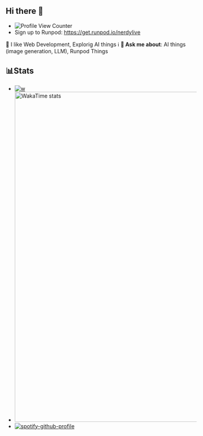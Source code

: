 ## Hi there 👋
* ![Profile View Counter](https://komarev.com/ghpvc/?username=nerdylive123)
* Sign up to Runpod: https://get.runpod.io/nerdylive


 🌱 I like Web Development, Explorig AI things
 ℹ️ **💬 Ask me about**:  AI things (image generation, LLM), Runpod Things

## 📊Stats
* [![w](https://wakatime.com/badge/user/145338ca-f3ac-401c-8a78-13c317b7e092.svg)](https://wakatime.com/@145338ca-f3ac-401c-8a78-13c317b7e092)
* <img
  src="https://wakatime.com/share/@nerdylive123/c83e8a7d-efe7-46a5-ac70-9e9ac7fc0389.svg"
  alt="WakaTime stats"
  width="1080"
  height="872"
/>
* [![spotify-github-profile](https://spotify-github-profile.kittinanx.com/api/view?uid=586n6pr1vwbezck28mt7jopn9&cover_image=true&theme=default&show_offline=false&background_color=121212&interchange=false)](https://github.com/kittinan/spotify-github-profile)
<!--
**nerdylive123/nerdylive123** is a ✨ _special_ ✨ repository because its `README.md` (this file) appears on your GitHub profile.

Here are some ideas to get you started:

- 🔭 I’m currently working on ...

- 👯 I’m looking to collaborate on ...
- 🤔 I’m looking for help with ...
- 💬 Ask me about ...
- 📫 How to reach me: ...
- 😄 Pronouns: ...
- ⚡ Fun fact: ...
-->
